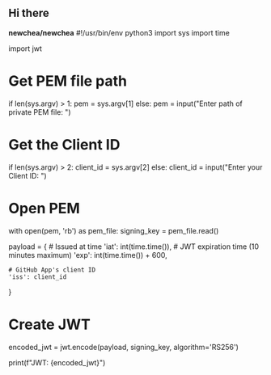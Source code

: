 ## Hi there 
**newchea/newchea** #!/usr/bin/env python3
import sys
import time

import jwt

# Get PEM file path
if len(sys.argv) > 1:
    pem = sys.argv[1]
else:
    pem = input("Enter path of private PEM file: ")

# Get the Client ID
if len(sys.argv) > 2:
    client_id = sys.argv[2]
else:
    client_id = input("Enter your Client ID: ")

# Open PEM
with open(pem, 'rb') as pem_file:
    signing_key = pem_file.read()

payload = {
    # Issued at time
    'iat': int(time.time()),
    # JWT expiration time (10 minutes maximum)
    'exp': int(time.time()) + 600,
    
    # GitHub App's client ID
    'iss': client_id

}

# Create JWT
encoded_jwt = jwt.encode(payload, signing_key, algorithm='RS256')

print(f"JWT: {encoded_jwt}")
